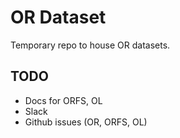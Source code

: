 # OR Dataset

Temporary repo to house OR datasets. 

## TODO
- Docs for ORFS, OL
- Slack
- Github issues (OR, ORFS, OL)

